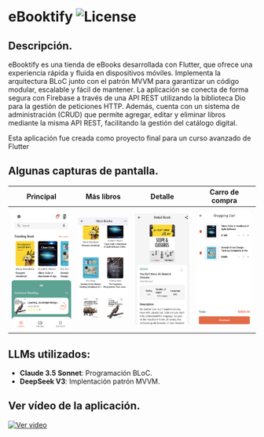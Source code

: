 # eBooktify ![License](https://img.shields.io/github/license/german-rs/ebooktify)

## Descripción.

eBooktify es una tienda de eBooks desarrollada con Flutter, que ofrece una experiencia rápida y fluida en dispositivos móviles. Implementa la arquitectura BLoC junto con el patrón MVVM para garantizar un código modular, escalable y fácil de mantener. La aplicación se conecta de forma segura con Firebase a través de una API REST utilizando la biblioteca Dio para la gestión de peticiones HTTP. Además, cuenta con un sistema de administración (CRUD) que permite agregar, editar y eliminar libros mediante la misma API REST, facilitando la gestión del catálogo digital. 

Esta aplicación fue creada como proyecto final para un curso avanzado de Flutter

## Algunas capturas de pantalla.

| Principal | Más libros | Detalle | Carro de compra |
|-----------|-----------|-----------|-----------|
|![Pantalla principal](./assets/img/main.jpg)|![Pantalla mas libros](./assets/img/more_book.jpg)|![Pantalla detalle del libro](./assets/img/detail.jpg)|![Pantalla carro de compra](./assets/img/cart.jpg)|




## LLMs utilizados:

- **Claude 3.5 Sonnet**: Programación BLoC.
- **DeepSeek V3**: Implentación patrón MVVM.

## Ver vídeo de la aplicación.
[![Ver video](https://img.youtube.com/vi/gRXX5OeA2Ek/0.jpg)](https://www.youtube.com/watch?v=gRXX5OeA2Ek)

